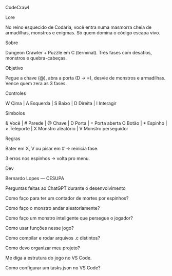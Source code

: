 CodeCrawl

Lore

No reino esquecido de Codaria, você entra numa masmorra cheia de armadilhas, monstros e enigmas. Só quem domina o código escapa vivo.

Sobre

Dungeon Crawler + Puzzle em C (terminal). Três fases com desafios, monstros e quebra-cabeças.

Objetivo

Pegue a chave (@), abra a porta (D → =), desvie de monstros e armadilhas. Vence quem zera as 3 fases.

Controles

W Cima | A Esquerda | S Baixo | D Direita | I Interagir

Símbolos

& Você | # Parede | @ Chave | D Porta | = Porta aberta
O Botão | * Espinho | > Teleporte | X Monstro aleatório | V Monstro perseguidor

Regras

Bater em X, V ou pisar em # → reinicia fase.

3 erros nos espinhos → volta pro menu.

Dev

Bernardo Lopes — CESUPA

Perguntas feitas ao ChatGPT durante o desenvolvimento

Como faço para ter um contador de mortes por espinhos?

Como faço o monstro andar aleatoriamente?

Como faço um monstro inteligente que persegue o jogador?

Como usar funções nesse jogo?

Como compilar e rodar arquivos .c distintos?

Como devo organizar meu projeto?

Me diga a estrutura do jogo no VS Code.

Como configurar um tasks.json no VS Code?
